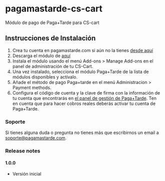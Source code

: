 pagamastarde-cs-cart
================

Módulo de pago de Paga+Tarde para CS-cart

## Instrucciones de Instalación

1. Crea tu cuenta en pagamastarde.com si aún no la tienes [desde aquí](https://bo.pagamastarde.com/)
2. Descarga el módulo de [aquí](https://github.com/pagantis/pagamastarde-x-cart/releases)
3. Instala el módulo usando el menú Add-ons > Manage Add-ons en el panel de administración de tu CS-Cart.
4. Una vez instalado, selecciona el módulo Paga+Tarde de la lista de módulos disponibles y actívalo.
5. Añade el método de pago Paga+tarde en el menú Administracion > Payment methods.
5. Configura el código de cuenta y la clave de firma con la información de tu cuenta que encontrarás en [el panel de gestión de Paga+Tarde](https://bo.pagamastarde.com/shop). Ten en cuenta que para hacer cobros reales deberás activar tu cuenta de Paga+Tarde.

### Soporte

Si tienes alguna duda o pregunta no tienes más que escribirnos un email a soporte@pagamastarde.com.


### Release notes

#### 1.0.0

- Versión inicial

